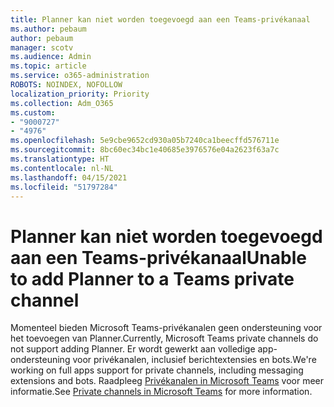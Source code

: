 ```yaml
---
title: Planner kan niet worden toegevoegd aan een Teams-privékanaal
ms.author: pebaum
author: pebaum
manager: scotv
ms.audience: Admin
ms.topic: article
ms.service: o365-administration
ROBOTS: NOINDEX, NOFOLLOW
localization_priority: Priority
ms.collection: Adm_O365
ms.custom:
- "9000727"
- "4976"
ms.openlocfilehash: 5e9cbe9652cd930a05b7240ca1beecffd576711e
ms.sourcegitcommit: 8bc60ec34bc1e40685e3976576e04a2623f63a7c
ms.translationtype: HT
ms.contentlocale: nl-NL
ms.lasthandoff: 04/15/2021
ms.locfileid: "51797284"
---
```

# <a name="unable-to-add-planner-to-a-teams-private-channel"></a><span data-ttu-id="1f485-102">Planner kan niet worden toegevoegd aan een Teams-privékanaal</span><span class="sxs-lookup"><span data-stu-id="1f485-102">Unable to add Planner to a Teams private channel</span></span>

<span data-ttu-id="1f485-103">Momenteel bieden Microsoft Teams-privékanalen geen ondersteuning voor het toevoegen van Planner.</span><span class="sxs-lookup"><span data-stu-id="1f485-103">Currently, Microsoft Teams private channels do not support adding Planner.</span></span>  <span data-ttu-id="1f485-104">Er wordt gewerkt aan volledige app-ondersteuning voor privékanalen, inclusief berichtextensies en bots.</span><span class="sxs-lookup"><span data-stu-id="1f485-104">We're working on full apps support for private channels, including messaging extensions and bots.</span></span> <span data-ttu-id="1f485-105">Raadpleeg [Privékanalen in Microsoft Teams](https://docs.microsoft.com/microsoftteams/private-channels#what-you-need-to-know-about-private-channels) voor meer informatie.</span><span class="sxs-lookup"><span data-stu-id="1f485-105">See [Private channels in Microsoft Teams](https://docs.microsoft.com/microsoftteams/private-channels#what-you-need-to-know-about-private-channels) for more information.</span></span>
